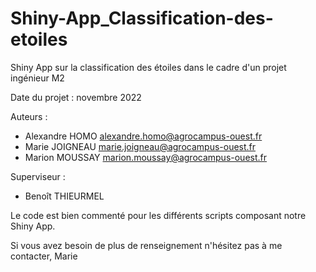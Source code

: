 # Shiny-App_Classification-des-etoiles
Shiny App sur la classification des étoiles dans le cadre d'un projet ingénieur M2

Date du projet : novembre 2022  

Auteurs :  
- Alexandre HOMO alexandre.homo@agrocampus-ouest.fr  
- Marie JOIGNEAU marie.joigneau@agrocampus-ouest.fr  
- Marion MOUSSAY marion.moussay@agrocampus-ouest.fr  

Superviseur :  
- Benoît THIEURMEL  

Le code est bien commenté pour les différents scripts composant notre Shiny App.

Si vous avez besoin de plus de renseignement n'hésitez pas à me contacter,
Marie
